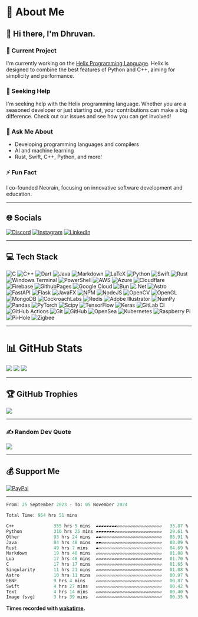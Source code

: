 # 💫 About Me

## 👋 Hi there, I'm Dhruvan.

### 🔭 Current Project
I'm currently working on the [Helix Programming Language](https://github.com/kneorain/helix-lang). Helix is designed to combine the best features of Python and C++, aiming for simplicity and performance.

### 🤝 Seeking Help
I'm seeking help with the Helix programming language. Whether you are a seasoned developer or just starting out, your contributions can make a big difference. Check out our issues and see how you can get involved!

### 💬 Ask Me About
- Developing programming languages and compilers
- AI and machine learning
- Rust, Swift, C++, Python, and more!

### ⚡ Fun Fact
I co-founded Neorain, focusing on innovative software development and education.

---

## 🌐 Socials

[![Discord](https://img.shields.io/badge/Discord-%237289DA.svg?logo=discord&logoColor=white)](https://discord.gg/.ze7) [![Instagram](https://img.shields.io/badge/Instagram-%23E4405F.svg?logo=Instagram&logoColor=white)](https://instagram.com/dhurvan_kartik) [![LinkedIn](https://img.shields.io/badge/LinkedIn-%230077B5.svg?logo=linkedin&logoColor=white)](https://linkedin.com/in/dhruvan_kartik)

---

## 💻 Tech Stack
![C](https://img.shields.io/badge/c-%2300599C.svg?style=flat&logo=c&logoColor=white) 
![C++](https://img.shields.io/badge/c++-%2300599C.svg?style=flat&logo=c%2B%2B&logoColor=white) 
![Dart](https://img.shields.io/badge/dart-%230175C2.svg?style=flat&logo=dart&logoColor=white) 
![Java](https://img.shields.io/badge/java-%23ED8B00.svg?style=flat&logo=openjdk&logoColor=white) 
![Markdown](https://img.shields.io/badge/markdown-%23000000.svg?style=flat&logo=markdown&logoColor=white) 
![LaTeX](https://img.shields.io/badge/latex-%23008080.svg?style=flat&logo=latex&logoColor=white) 
![Python](https://img.shields.io/badge/python-3670A0?style=flat&logo=python&logoColor=ffdd54) 
![Swift](https://img.shields.io/badge/swift-F54A2A?style=flat&logo=swift&logoColor=white) 
![Rust](https://img.shields.io/badge/rust-%23000000.svg?style=flat&logo=rust&logoColor=white) 
![Windows Terminal](https://img.shields.io/badge/Windows%20Terminal-%234D4D4D.svg?style=flat&logo=windows-terminal&logoColor=white) 
![PowerShell](https://img.shields.io/badge/PowerShell-%235391FE.svg?style=flat&logo=powershell&logoColor=white) 
![AWS](https://img.shields.io/badge/AWS-%23FF9900.svg?style=flat&logo=amazon-aws&logoColor=white) 
![Azure](https://img.shields.io/badge/azure-%230072C6.svg?style=flat&logo=microsoftazure&logoColor=white) 
![Cloudflare](https://img.shields.io/badge/Cloudflare-F38020?style=flat&logo=Cloudflare&logoColor=white) 
![Firebase](https://img.shields.io/badge/firebase-%23039BE5.svg?style=flat&logo=firebase) 
![GithubPages](https://img.shields.io/badge/github%20pages-121013?style=flat&logo=github&logoColor=white) 
![Google Cloud](https://img.shields.io/badge/GoogleCloud-%234285F4.svg?style=flat&logo=google-cloud&logoColor=white) 
![Bun](https://img.shields.io/badge/Bun-%23000000.svg?style=flat&logo=bun&logoColor=white) 
![.Net](https://img.shields.io/badge/.NET-5C2D91?style=flat&logo=.net&logoColor=white) 
![Astro](https://img.shields.io/badge/astro-%232C2052.svg?style=flat&logo=astro&logoColor=white) 
![FastAPI](https://img.shields.io/badge/FastAPI-005571?style=flat&logo=fastapi) 
![Flask](https://img.shields.io/badge/flask-%23000.svg?style=flat&logo=flask&logoColor=white) 
![JavaFX](https://img.shields.io/badge/javafx-%23FF0000.svg?style=flat&logo=javafx&logoColor=white) 
![NPM](https://img.shields.io/badge/NPM-%23CB3837.svg?style=flat&logo=npm&logoColor=white) 
![NodeJS](https://img.shields.io/badge/node.js-6DA55F?style=flat&logo=node.js&logoColor=white) 
![OpenCV](https://img.shields.io/badge/opencv-%23white.svg?style=flat&logo=opencv&logoColor=white) 
![OpenGL](https://img.shields.io/badge/OpenGL-%23FFFFFF.svg?style=flat&logo=opengl) 
![MongoDB](https://img.shields.io/badge/MongoDB-%234ea94b.svg?style=flat&logo=mongodb&logoColor=white) 
![CockroachLabs](https://img.shields.io/badge/Cockroach%20Labs-6933FF?style=flat&logo=Cockroach%20Labs&logoColor=white) 
![Redis](https://img.shields.io/badge/redis-%23DD0031.svg?style=flat&logo=redis&logoColor=white) 
![Adobe Illustrator](https://img.shields.io/badge/adobe%20illustrator-%23FF9A00.svg?style=flat&logo=adobe%20illustrator&logoColor=white) 
![NumPy](https://img.shields.io/badge/numpy-%23013243.svg?style=flat&logo=numpy&logoColor=white) 
![Pandas](https://img.shields.io/badge/pandas-%23150458.svg?style=flat&logo=pandas&logoColor=white) 
![PyTorch](https://img.shields.io/badge/PyTorch-%23EE4C2C.svg?style=flat&logo=PyTorch&logoColor=white) 
![Scipy](https://img.shields.io/badge/SciPy-%230C55A5.svg?style=flat&logo=scipy&logoColor=%white) 
![TensorFlow](https://img.shields.io/badge/TensorFlow-%23FF6F00.svg?style=flat&logo=TensorFlow&logoColor=white) 
![Keras](https://img.shields.io/badge/Keras-%23D00000.svg?style=flat&logo=Keras&logoColor=white) 
![GitLab CI](https://img.shields.io/badge/gitlab%20CI-%23181717.svg?style=flat&logo=gitlab&logoColor=white) 
![GitHub Actions](https://img.shields.io/badge/github%20actions-%232671E5.svg?style=flat&logo=githubactions&logoColor=white) 
![Git](https://img.shields.io/badge/git-%23F05033.svg?style=flat&logo=git&logoColor=white) 
![GitHub](https://img.shields.io/badge/github-%23121011.svg?style=flat&logo=github&logoColor=white) 
![OpenSea](https://img.shields.io/badge/OpenSea-%232081E2.svg?style=flat&logo=opensea&logoColor=white) 
![Kubernetes](https://img.shields.io/badge/kubernetes-%23326ce5.svg?style=flat&logo=kubernetes&logoColor=white) 
![Raspberry Pi](https://img.shields.io/badge/-RaspberryPi-C51A4A?style=flat&logo=Raspberry-Pi) 
![Pi-Hole](https://img.shields.io/badge/pihole-%2396060C.svg?style=flat&logo=pi-hole&logoColor=white) 
![Zigbee](https://img.shields.io/badge/zigbee-%23EB0443.svg?style=flat&logo=zigbee&logoColor=white)

---

# 📊 GitHub Stats

![](https://github-readme-stats.vercel.app/api?username=ze7111&theme=dark&hide_border=true&include_all_commits=true&count_private=false)
![](https://github-readme-streak-stats.herokuapp.com/?user=ze7111&theme=dark&hide_border=true)
![](https://github-readme-stats.vercel.app/api/top-langs/?username=ze7111&theme=dark&hide_border=true&include_all_commits=true&count_private=false&layout=compact)

---

## 🏆 GitHub Trophies

![](https://github-profile-trophy.vercel.app/?username=ze7111&theme=radical&no-frame=true&no-bg=false&margin-w=4)

---

### ✍️ Random Dev Quote

![](https://quotes-github-readme.vercel.app/api?type=horizontal&theme=radical)

---

## 💰 Support Me

[![PayPal](https://img.shields.io/badge/PayPal-00457C?style=for-the-badge&logo=paypal&logoColor=white)](https://paypal.me/dhruvan0)

---

<!--START_SECTION:waka-->

```ocaml
From: 25 September 2023 - To: 05 November 2024

Total Time: 954 hrs 51 mins

C++               355 hrs 5 mins  ▰▰▰▰▰▰▰▰▱▱▱▱▱▱▱▱▱▱▱▱▱▱▱▱▱   33.87 %
Python            310 hrs 25 mins ▰▰▰▰▰▰▰▱▱▱▱▱▱▱▱▱▱▱▱▱▱▱▱▱▱   29.61 %
Other             93 hrs 24 mins  ▰▰▱▱▱▱▱▱▱▱▱▱▱▱▱▱▱▱▱▱▱▱▱▱▱   08.91 %
Java              84 hrs 48 mins  ▰▰▱▱▱▱▱▱▱▱▱▱▱▱▱▱▱▱▱▱▱▱▱▱▱   08.09 %
Rust              49 hrs 7 mins   ▰▱▱▱▱▱▱▱▱▱▱▱▱▱▱▱▱▱▱▱▱▱▱▱▱   04.69 %
Markdown          19 hrs 40 mins  ▱▱▱▱▱▱▱▱▱▱▱▱▱▱▱▱▱▱▱▱▱▱▱▱▱   01.88 %
Lua               17 hrs 48 mins  ▱▱▱▱▱▱▱▱▱▱▱▱▱▱▱▱▱▱▱▱▱▱▱▱▱   01.70 %
C                 17 hrs 17 mins  ▱▱▱▱▱▱▱▱▱▱▱▱▱▱▱▱▱▱▱▱▱▱▱▱▱   01.65 %
Singularity       11 hrs 21 mins  ▱▱▱▱▱▱▱▱▱▱▱▱▱▱▱▱▱▱▱▱▱▱▱▱▱   01.08 %
Astro             10 hrs 11 mins  ▱▱▱▱▱▱▱▱▱▱▱▱▱▱▱▱▱▱▱▱▱▱▱▱▱   00.97 %
EBNF              9 hrs 4 mins    ▱▱▱▱▱▱▱▱▱▱▱▱▱▱▱▱▱▱▱▱▱▱▱▱▱   00.87 %
Swift             4 hrs 27 mins   ▱▱▱▱▱▱▱▱▱▱▱▱▱▱▱▱▱▱▱▱▱▱▱▱▱   00.42 %
Text              4 hrs 14 mins   ▱▱▱▱▱▱▱▱▱▱▱▱▱▱▱▱▱▱▱▱▱▱▱▱▱   00.40 %
Image (svg)       3 hrs 39 mins   ▱▱▱▱▱▱▱▱▱▱▱▱▱▱▱▱▱▱▱▱▱▱▱▱▱   00.35 %
```

<!--END_SECTION:waka-->
**Times recorded with [wakatime](wakatime.com).**
